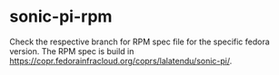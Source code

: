 # sonic-pi-rpm

Check the respective branch for RPM spec file for the specific fedora version. The RPM spec is build in https://copr.fedorainfracloud.org/coprs/lalatendu/sonic-pi/. 
